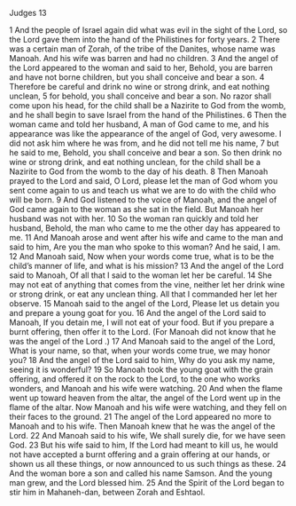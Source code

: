 Judges 13

1	And the people of Israel again did what was evil in the sight of the Lord, so the Lord gave them into the hand of the Philistines for forty years.
2	There was a certain man of Zorah, of the tribe of the Danites, whose name was Manoah. And his wife was barren and had no children.
3	And the angel of the Lord appeared to the woman and said to her, Behold, you are barren and have not borne children, but you shall conceive and bear a son.
4	Therefore be careful and drink no wine or strong drink, and eat nothing unclean,
5	for behold, you shall conceive and bear a son. No razor shall come upon his head, for the child shall be a Nazirite to God from the womb, and he shall begin to save Israel from the hand of the Philistines.
6	Then the woman came and told her husband, A man of God came to me, and his appearance was like the appearance of the angel of God, very awesome. I did not ask him where he was from, and he did not tell me his name,
7	but he said to me, Behold, you shall conceive and bear a son. So then drink no wine or strong drink, and eat nothing unclean, for the child shall be a Nazirite to God from the womb to the day of his death.
8	Then Manoah prayed to the Lord and said, O Lord, please let the man of God whom you sent come again to us and teach us what we are to do with the child who will be born.
9	And God listened to the voice of Manoah, and the angel of God came again to the woman as she sat in the field. But Manoah her husband was not with her.
10	So the woman ran quickly and told her husband, Behold, the man who came to me the other day has appeared to me.
11	And Manoah arose and went after his wife and came to the man and said to him, Are you the man who spoke to this woman? And he said, I am.
12	And Manoah said, Now when your words come true, what is to be the child’s manner of life, and what is his mission?
13	And the angel of the Lord said to Manoah, Of all that I said to the woman let her be careful.
14	She may not eat of anything that comes from the vine, neither let her drink wine or strong drink, or eat any unclean thing. All that I commanded her let her observe.
15	Manoah said to the angel of the Lord, Please let us detain you and prepare a young goat for you.
16	And the angel of the Lord said to Manoah, If you detain me, I will not eat of your food. But if you prepare a burnt offering, then offer it to the Lord. (For Manoah did not know that he was the angel of the Lord .)
17	And Manoah said to the angel of the Lord, What is your name, so that, when your words come true, we may honor you?
18	And the angel of the Lord said to him, Why do you ask my name, seeing it is wonderful?
19	So Manoah took the young goat with the grain offering, and offered it on the rock to the Lord, to the one who works wonders, and Manoah and his wife were watching.
20	And when the flame went up toward heaven from the altar, the angel of the Lord went up in the flame of the altar. Now Manoah and his wife were watching, and they fell on their faces to the ground.
21	The angel of the Lord appeared no more to Manoah and to his wife. Then Manoah knew that he was the angel of the Lord.
22	And Manoah said to his wife, We shall surely die, for we have seen God.
23	But his wife said to him, If the Lord had meant to kill us, he would not have accepted a burnt offering and a grain offering at our hands, or shown us all these things, or now announced to us such things as these.
24	And the woman bore a son and called his name Samson. And the young man grew, and the Lord blessed him.
25	And the Spirit of the Lord began to stir him in Mahaneh-dan, between Zorah and Eshtaol.

